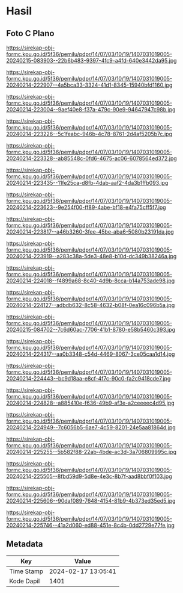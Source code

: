 # Hasil

## Foto C Plano

https://sirekap-obj-formc.kpu.go.id/5f36/pemilu/pdpr/14/07/03/10/19/1407031019005-20240215-083903--22b6b483-9397-4fc9-a4fd-640e3442da95.jpg

https://sirekap-obj-formc.kpu.go.id/5f36/pemilu/pdpr/14/07/03/10/19/1407031019005-20240214-222907--4a5bca33-3324-41d1-8345-15940bfd1160.jpg

https://sirekap-obj-formc.kpu.go.id/5f36/pemilu/pdpr/14/07/03/10/19/1407031019005-20240214-223004--9aef40e8-f37a-479c-90e9-94647947c98b.jpg

https://sirekap-obj-formc.kpu.go.id/5f36/pemilu/pdpr/14/07/03/10/19/1407031019005-20240214-223226--5c1feabc-946b-4c78-8761-2d4af5205b7c.jpg

https://sirekap-obj-formc.kpu.go.id/5f36/pemilu/pdpr/14/07/03/10/19/1407031019005-20240214-223328--ab85548c-0fd6-4675-ac06-6078564ed372.jpg

https://sirekap-obj-formc.kpu.go.id/5f36/pemilu/pdpr/14/07/03/10/19/1407031019005-20240214-223435--11fe25ca-d8fb-4dab-aaf2-4da3b1ffb093.jpg

https://sirekap-obj-formc.kpu.go.id/5f36/pemilu/pdpr/14/07/03/10/19/1407031019005-20240214-223623--9e254f00-ff89-4abe-bf18-e4fa75cff5f7.jpg

https://sirekap-obj-formc.kpu.go.id/5f36/pemilu/pdpr/14/07/03/10/19/1407031019005-20240214-223817--a46b3260-3fee-45be-aba6-5080b23191da.jpg

https://sirekap-obj-formc.kpu.go.id/5f36/pemilu/pdpr/14/07/03/10/19/1407031019005-20240214-223919--a283c38a-5de3-48e8-b10d-dc349b38246a.jpg

https://sirekap-obj-formc.kpu.go.id/5f36/pemilu/pdpr/14/07/03/10/19/1407031019005-20240214-224018--f4899a68-8c40-4d9b-8cca-b14a753ade98.jpg

https://sirekap-obj-formc.kpu.go.id/5f36/pemilu/pdpr/14/07/03/10/19/1407031019005-20240214-224127--adbdb632-8c58-4632-b08f-0ea16c096b5a.jpg

https://sirekap-obj-formc.kpu.go.id/5f36/pemilu/pdpr/14/07/03/10/19/1407031019005-20240215-084702--7c6d60ac-7706-41b1-8780-e58b5460c393.jpg

https://sirekap-obj-formc.kpu.go.id/5f36/pemilu/pdpr/14/07/03/10/19/1407031019005-20240214-224317--aa0b3348-c54d-4469-8067-3ce05caa1d14.jpg

https://sirekap-obj-formc.kpu.go.id/5f36/pemilu/pdpr/14/07/03/10/19/1407031019005-20240214-224443--bc9d18aa-e8cf-4f7c-90c0-fa2c9418cde7.jpg

https://sirekap-obj-formc.kpu.go.id/5f36/pemilu/pdpr/14/07/03/10/19/1407031019005-20240214-224828--a885410e-f636-49b9-af3e-a2ceeeec4d95.jpg

https://sirekap-obj-formc.kpu.go.id/5f36/pemilu/pdpr/14/07/03/10/19/1407031019005-20240214-224949--7c6056b5-6ae7-4c59-8201-24e5aa81864d.jpg

https://sirekap-obj-formc.kpu.go.id/5f36/pemilu/pdpr/14/07/03/10/19/1407031019005-20240214-225255--5b582f88-22ab-4bde-ac3d-3a706809995c.jpg

https://sirekap-obj-formc.kpu.go.id/5f36/pemilu/pdpr/14/07/03/10/19/1407031019005-20240214-225505--8fbd59d9-5d8e-4e3c-8b7f-aad8bbf0f103.jpg

https://sirekap-obj-formc.kpu.go.id/5f36/pemilu/pdpr/14/07/03/10/19/1407031019005-20240214-225606--90daf089-7648-4154-81b9-4b373ed35ed5.jpg

https://sirekap-obj-formc.kpu.go.id/5f36/pemilu/pdpr/14/07/03/10/19/1407031019005-20240214-225746--41a2d060-ed88-451e-8c4b-0dd2729e77fe.jpg


## Metadata

| Key        | Value               |
| ---------- | ------------------- |
| Time Stamp | 2024-02-17 13:05:41 |
| Kode Dapil | 1401                |



